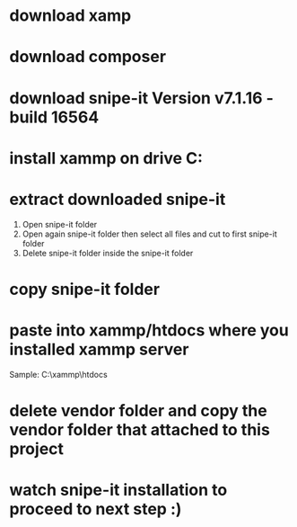 # download xamp
# download composer
# download snipe-it Version v7.1.16 - build 16564
# install xammp on drive C:
# extract downloaded snipe-it
  1. Open snipe-it folder
  2. Open again snipe-it folder then select all files and cut to first snipe-it folder
  3. Delete snipe-it folder inside the snipe-it folder
# copy snipe-it folder
# paste into xammp/htdocs where you installed xammp server
  Sample: C:\xammp\htdocs
# delete vendor folder and copy the vendor folder that attached to this project
# watch snipe-it installation to proceed to next step :)
